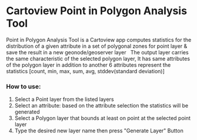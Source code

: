 # Cartoview Point in Polygon Analysis Tool
Point in Polygon Analysis Tool is a Cartoview app computes statistics for the distribution of a given attribute in a set of polygonal zones for point layer & save the result in a new geonode/geoserver layer
&nbsp;
The output layer carries the same characteristic of the selected polygon layer, It has same attributes of the polygon layer in addition to another 6 attributes represent the statistics [count, min, max, sum, avg, stddev(standard deviation)]
### How to use:
1. Select a Point layer from the listed layers
2. Select an attribute: based on the attribute selection the statistics will be generated
3. Select a Polygon layer that bounds at least on point at the selected point layer
4. Type the desired new layer name then press "Generate Layer" Button

